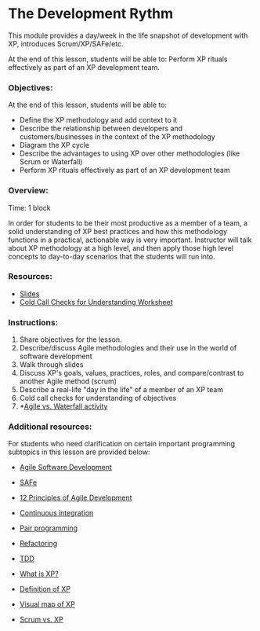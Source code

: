 # The Development Rythm

This module provides a day/week in the life snapshot of development with XP, introduces Scrum/XP/SAFe/etc.

At the end of this lesson, students will be able to:
Perform XP rituals effectively as part of an XP development team.


### Objectives: 
At the end of this lesson, students will be able to: 
- Define the XP methodology and add context to it
- Describe the relationship between developers and customers/businesses in the context of the XP methodology
- Diagram the XP cycle
- Describe the advantages to using XP over other methodologies (like Scrum or Waterfall)
- Perform XP rituals effectively as part of an XP development team


### Overview:
Time: 1 block 

In order for students to be their most productive as a member of a team, a solid understanding of XP best practices and how this methodology functions in a practical, actionable way is very important. Instructor will talk about XP methodology at a high level, and then apply those high level concepts to day-to-day scenarios that the students will run into. 


### Resources:
* [Slides](https://docs.google.com/presentation/d/1q_sZhC24derLW99I-W-OKft4p_gN--2LoG6YU0rYzgY/edit#slide=id.g5c0e2e3103_0_0)
* [Cold Call Checks for Understanding Worksheet](https://docs.google.com/document/d/1q1HK381zd-hIbMn-a7LuXzkE2DkI8eh9-7x_4XcW8XE/edit?usp=sharing)

### Instructions:

1. Share objectives for the lesson. 
2. Describe/discuss Agile methodologies and their use in the world of software development
3. Walk through slides
4. Discuss XP's goals, values, practices, roles, and compare/contrast to another Agile method (scrum)
5. Describe a real-life "day in the life" of a member of an XP team
6. Cold call checks for understanding of objectives
7. *[Agile vs. Waterfall activity](http://www.agileadvice.com/2005/12/19/uncategorized/penny-queueing-exercise-lean-process/)


###  Additional resources:
For students who need clarification on certain important programming subtopics in this lesson are provided below:

* [Agile Software Development](https://www.agilealliance.org/agile101/)
* [SAFe](https://www.scaledagile.com/enterprise-solutions/what-is-safe/)

* [12 Principles of Agile Development](https://www.agilealliance.org/agile101/12-principles-behind-the-agile-manifesto/)
* [Continuous integration](https://www.thoughtworks.com/continuous-integration)
* [Pair programming](http://www.extremeprogramming.org/rules/pair.html)
* [Refactoring](https://en.wikipedia.org/wiki/Code_refactoring)
* [TDD](https://www.agilealliance.org/glossary/tdd/)
* [What is XP?](https://medium.com/@sreenivas/extreme-programming-xp-f0ad5066f737)
* [Definition of XP](https://en.wikipedia.org/wiki/Extreme_programming)
* [Visual map of XP](http://www.extremeprogramming.org/map/iteration.html)
* [Scrum vs. XP](https://www.mountaingoatsoftware.com/blog/differences-between-scrum-and-extreme-programming)

